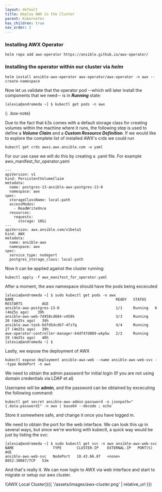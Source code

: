 ```yaml
---
layout: default
title: Deploy AWX in the Cluster
parent: Kubernetes
has_children: true
nav_order: 2
---
```

### Installing AWX Operator

```
helm repo add awx-operator https://ansible.github.io/awx-operator/
```

### Installing the operator within our cluster via **_helm_**

```
helm install ansible-awx-operator awx-operator/awx-operator -n awx --create-namespace
```

Now let us validate that the operator pod --which will later install the components that we need-- is in _**Running**_ state:

```
[alexia@andromeda ~] $ kubectl get pods -n awx
```

{: .box-note}

Due to the fact that k3s comes with a default storage class for creating volumes within the machine where it runs, the following step is used to define a _**Volume Claim**_ and a _**Custom Resource Definition**_.
If we would like to explore the complete list of installed AWX's crds we could run
```
kubectl get crds awxs.awx.ansible.com -o yaml
```
For our use case we will do this by creating a .yaml file. For example awx_manifest_for_operator.yaml

```
---
apiVersion: v1
kind: PersistentVolumeClaim
metadata:
  name: postgres-13-ansible-awx-postgres-13-0
  namespace: awx
spec:
  storageClassName: local-path
  accessModes:
    - ReadWriteOnce
  resources:
    requests:
      storage: 10Gi
---
apiVersion: awx.ansible.com/v1beta1
kind: AWX
metadata:
  name: ansible-awx
  namespace: awx
spec:
  service_type: nodeport
  postgres_storage_class: local-path
```
Now it can be applied against the cluster running:

```
kubectl apply -f awx_manifest_for_operator.yaml
```
After a moment, the awx namespace should have the pods being excecuted

```
[alexia@andromeda ~] $ sudo kubectl get pods -n awx
NAME                                               READY   STATUS    RESTARTS         AGE
ansible-awx-postgres-13-0                          1/1     Running   6 (4m25s ago)    39h
ansible-awx-web-7d458cd684-v458k                   3/3     Running   20 (4m25s ago)   39h
ansible-awx-task-6dfd5dcdb7-4fz7q                  4/4     Running   27 (4m25s ago)   39h
awx-operator-controller-manager-64df47d889-wkp5w   2/2     Running   19 (4m25s ago)   40h
[alexia@andromeda ~] $ 
```
Lastly, we expose the deployment of AWX

```
kubectl expose deployment ansible-awx-web --name ansible-awx-web-svc --type NodePort -n awx
```

We need to obtain the admin password for initial login (If you are not using domain credentials via LDAP et al)

Username will be **admin**, and the password can be obtained by excecuting the following command:

```
kubectl get secret ansible-awx-admin-password -o jsonpath="{.data.password}" -n awx | base64 --decode ; echo
```
Store it somewhere safe, and change it once you have logged in.

We need to obtain the port for the web interface. We can look this up in several ways, but since we're working with kubectl, a quick way would be
just by listing the svc:

```
[alexia@andromeda ~] $ sudo kubectl get svc -n awx ansible-awx-web-svc
NAME                  TYPE       CLUSTER-IP    EXTERNAL-IP   PORT(S)          AGE
ansible-awx-web-svc   NodePort   10.43.66.87   <none>        8052:30087/TCP   53m
```
And that's really it. 
We can now login to AWX via web interface and start to migrate or setup our awx cluster.


![AWX Local Cluster]({{ '/assets/images/awx-cluster.png' | relative_url }})

